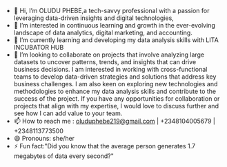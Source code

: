 - 👋 Hi, I’m OLUDU PHEBE,a tech-savvy professional with a passion for leveraging data-driven insights and digital technologies,
- 👀 I’m interested in continuous learning and growth in the ever-evolving landscape of data analytics, digital marketing, and accounting.
- 🌱 I’m currently learning and developing my data analysis skills with LITA INCUBATOR HUB
- 💞️ I’m looking to collaborate on projects that involve analyzing large datasets to uncover patterns, trends, and insights that can drive business decisions. I am interested in working with cross-functional teams to develop data-driven strategies and solutions that address key business challenges. I am also keen on exploring new technologies and methodologies to enhance my data analysis skills and contribute to the success of the project. If you have any opportunities for collaboration or projects that align with my expertise, I would love to discuss further and see how I can add value to your team.
- 📫 How to reach me : oluduphebe219@gmail.com | +2348104005679 | +2348113773500
- 😄 Pronouns: she/her
- ⚡ Fun fact:"Did you know that the average person generates 1.7 megabytes of data every second?"  

<!---
OLUDU-PHEBE/OLUDU-PHEBE is a ✨ special ✨ repository because its `README.md` (this file) appears on your GitHub profile.
You can click the Preview link to take a look at your changes.
--->
